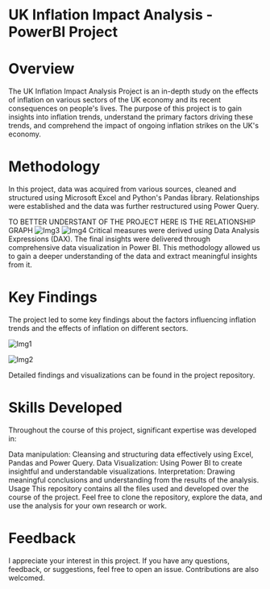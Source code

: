 # UK Inflation Impact Analysis - PowerBI Project

# Overview
The UK Inflation Impact Analysis Project is an in-depth study on the effects of inflation on various sectors of the UK economy and its recent consequences on people's lives. The purpose of this project is to gain insights into inflation trends, understand the primary factors driving these trends, and comprehend the impact of ongoing inflation strikes on the UK's economy.

# Methodology
In this project, data was acquired from various sources, cleaned and structured using Microsoft Excel and Python's Pandas library. Relationships were established and the data was further restructured using Power Query.

TO BETTER UNDERSTANT OF THE PROJECT HERE IS THE RELATIONSHIP GRAPH
![Img3](https://github.com/oli113/UK_Inflation/assets/107064352/04c84ca7-23fa-4c01-a9b5-30bd23d1ae41)
![Img4](https://github.com/oli113/UK_Inflation/assets/107064352/aba49cc0-beb7-4037-bb5f-fbf03d9ff6e2)
Critical measures were derived using Data Analysis Expressions (DAX). The final insights were delivered through comprehensive data visualization in Power BI. This methodology allowed us to gain a deeper understanding of the data and extract meaningful insights from it.

# Key Findings
The project led to some key findings about the factors influencing inflation trends and the effects of inflation on different sectors.

![Img1](https://github.com/oli113/UK_Inflation/assets/107064352/7ff5daa9-fd13-4c32-b325-15e18a961951)

![Img2](https://github.com/oli113/UK_Inflation/assets/107064352/ee908784-7dc1-4b94-b619-764bbb2ba1b9)

Detailed findings and visualizations can be found in the project repository.

# Skills Developed
Throughout the course of this project, significant expertise was developed in:

Data manipulation: Cleansing and structuring data effectively using Excel, Pandas and Power Query.
Data Visualization: Using Power BI to create insightful and understandable visualizations.
Interpretation: Drawing meaningful conclusions and understanding from the results of the analysis.
Usage
This repository contains all the files used and developed over the course of the project. Feel free to clone the repository, explore the data, and use the analysis for your own research or work.

# Feedback
I appreciate your interest in this project. If you have any questions, feedback, or suggestions, feel free to open an issue. Contributions are also welcomed.





